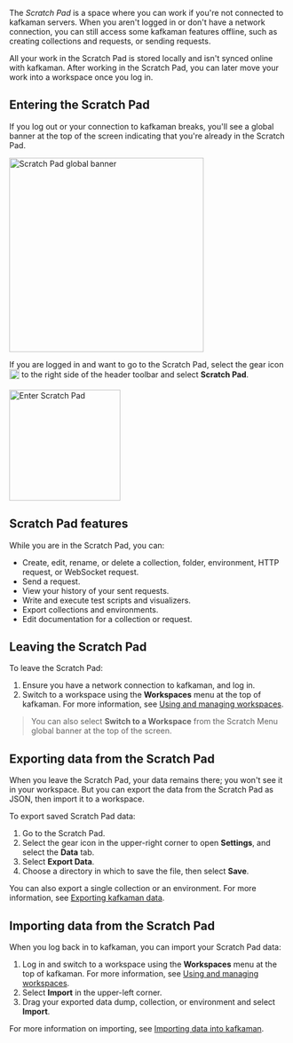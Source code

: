 The _Scratch Pad_ is a space where you can work if you're not connected to kafkaman servers. When you aren't logged in or don't have a network connection, you can still access some kafkaman features offline, such as creating collections and requests, or sending requests.

All your work in the Scratch Pad is stored locally and isn't synced online with kafkaman. After working in the Scratch Pad, you can later move your work into a workspace once you log in.

## Entering the Scratch Pad

If you log out or your connection to kafkaman breaks, you'll see a global banner at the top of the screen indicating that you're already in the Scratch Pad.

<img alt="Scratch Pad global banner" src="https://assets.postman.com/kafkaman-docs/scratch-pad-notice.jpg" width="350px" />

If you are logged in and want to go to the Scratch Pad, select the gear icon <img alt="Settings icon" src="https://assets.postman.com/kafkaman-docs/icon-gear-outline-v9.jpg" width="18px" style="vertical-align:middle;margin-bottom:5px"> to the right side of the header toolbar and select **Scratch Pad**.

<img alt="Enter Scratch Pad" src="https://assets.postman.com/kafkaman-docs/scratch-pad-enter.jpg" width="200px" />

## Scratch Pad features

While you are in the Scratch Pad, you can:

* Create, edit, rename, or delete a collection, folder, environment, HTTP request, or WebSocket request.
* Send a request.
* View your history of your sent requests.
* Write and execute test scripts and visualizers.
* Export collections and environments.
* Edit documentation for a collection or request.

## Leaving the Scratch Pad

To leave the Scratch Pad:

1. Ensure you have a network connection to kafkaman, and log in.
1. Switch to a workspace using the **Workspaces** menu at the top of kafkaman. For more information, see [Using and managing workspaces](/docs/collaborating-in-kafkaman/using-workspaces/managing-workspaces/).

> You can also select **Switch to a Workspace** from the Scratch Menu global banner at the top of the screen.

## Exporting data from the Scratch Pad

When you leave the Scratch Pad, your data remains there; you won't see it in your workspace. But you can export the data from the Scratch Pad as JSON, then import it to a workspace.

To export saved Scratch Pad data:

1. Go to the Scratch Pad.
1. Select the gear icon in the upper-right corner to open **Settings**, and select the **Data** tab.
1. Select **Export Data**.
1. Choose a directory in which to save the file, then select **Save**.

You can also export a single collection or an environment. For more information, see [Exporting kafkaman data](/docs/getting-started/importing-and-exporting-data/#exporting-kafkaman-data).

## Importing data from the Scratch Pad

When you log back in to kafkaman, you can import your Scratch Pad data:

1. Log in and switch to a workspace using the **Workspaces** menu at the top of kafkaman. For more information, see [Using and managing workspaces](/docs/collaborating-in-kafkaman/using-workspaces/managing-workspaces/).
1. Select **Import** in the upper-left corner.
1. Drag your exported data dump, collection, or environment and select **Import**.

For more information on importing, see [Importing data into kafkaman](/docs/getting-started/importing-and-exporting-data/#importing-data-into-kafkaman).
